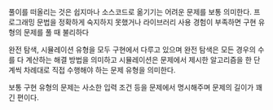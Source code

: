 풀이를 떠올리는 것은 쉽지마나 소스코드로 옮기기는 어려운 문제를 보통 의미한다.
프로그래밍 문법을 정확하게 숙지하지 못했거나 라이브러리 사용 경험이 부족하면 구현 유형의 문제를 풀 때 불리하다

완전 탐색, 시뮬레이션 유형을 모두 구현에서 다루고 있으며 완전 탐색은 모든 경우의 수를 다 계산하는 해결 방법을 의미하고
시뮬레이션은 문제에서 제시한 알고리즘을 한 단계씩 차례대로 직접 수행해야 하는 문제 유형을 의미한다.

보통 구현 유형의 문제는 사소한 입력 조건 등을 문제에서 명시해주며 문제의 길이가 꽤 긴 편이다.
